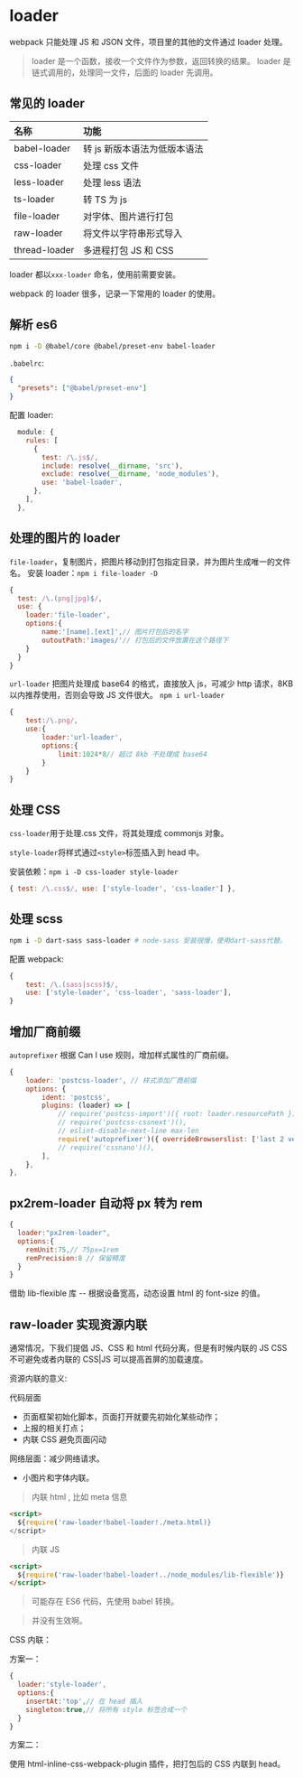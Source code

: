 # loader

webpack 只能处理 JS 和 JSON 文件，项目里的其他的文件通过 loader 处理。

> loader 是一个函数，接收一个文件作为参数，返回转换的结果。
> loader 是链式调用的，处理同一文件，后面的 loader 先调用。

## 常见的 loader

| 名称          | 功能                         |
| :------------ | :--------------------------- |
| babel-loader  | 转 js 新版本语法为低版本语法 |
| css-loader    | 处理 css 文件                |
| less-loader   | 处理 less 语法               |
| ts-loader     | 转 TS 为 js                  |
| file-loader   | 对字体、图片进行打包         |
| raw-loader    | 将文件以字符串形式导入       |
| thread-loader | 多进程打包 JS 和 CSS         |

loader 都以`xxx-loader` 命名，使用前需要安装。

webpack 的 loader 很多，记录一下常用的 loader 的使用。

## 解析 es6

```bash
npm i -D @babel/core @babel/preset-env babel-loader
```

`.babelrc`:

```json
{
  "presets": ["@babel/preset-env"]
}
```

配置 loader:

```js
  module: {
    rules: [
      {
        test: /\.js$/,
        include: resolve(__dirname, 'src'),
        exclude: resolve(__dirname, 'node_modules'),
        use: 'babel-loader',
      },
    ],
  },
```

## 处理的图片的 loader

`file-loader`，复制图片，把图片移动到打包指定目录，并为图片生成唯一的文件名。
安装 loader：`npm i file-loader -D`

```js
{
  test: /\.(png|jpg)$/,
  use: {
    loader:'file-loader',
    options:{
        name:'[name].[ext]',// 图片打包后的名字
        outoutPath:'images/'// 打包后的文件放置在这个路径下
    }
  }
}
```

`url-loader` 把图片处理成 base64 的格式，直接放入 js，可减少 http 请求，8KB 以内推荐使用，否则会导致 JS 文件很大。
`npm i url-loader`

```js
{
    test:/\.png/,
    use:{
        loader:'url-loader',
        options:{
            limit:1024*8// 超过 8kb 不处理成 base64
        }
    }
}
```

## 处理 CSS

`css-loader`用于处理.css 文件，将其处理成 commonjs 对象。

`style-loader`将样式通过`<style>`标签插入到 head 中。

安装依赖：`npm i -D css-loader style-loader`

```js
{ test: /\.css$/, use: ['style-loader', 'css-loader'] },
```

<!-- TODO 配置选项，可看文档 -->

## 处理 scss

```bash
npm i -D dart-sass sass-loader # node-sass 安装很慢，使用dart-sass代替。
```

配置 webpack:

```js
{
	test: /\.(sass|scss)$/,
	use: ['style-loader', 'css-loader', 'sass-loader'],
}
```

## 增加厂商前缀

`autoprefixer` 根据 Can I use 规则，增加样式属性的厂商前缀。

```js
{
	loader: 'postcss-loader', // 样式添加厂商前缀
	options: {
		ident: 'postcss',
		plugins: (loader) => [
			// require('postcss-import')({ root: loader.resourcePath }),
			// require('postcss-cssnext')(),
			// eslint-disable-next-line max-len
			require('autoprefixer')({ overrideBrowserslist: ['last 2 version', '>1%', 'iOS 7'] }),
			// require('cssnano')(),
		],
	},
},
```

## px2rem-loader 自动将 px 转为 rem

```js
{
  loader:"px2rem-loader",
  options:{
    remUnit:75,// 75px=1rem
    remPrecision:8 // 保留精度
  }
}
```

借助 lib-flexible 库 -- 根据设备宽高，动态设置 html 的 font-size 的值。

## raw-loader 实现资源内联

通常情况，下我们提倡 JS、CSS 和 html 代码分离，但是有时候内联的 JS CSS 不可避免或者内联的 CSS|JS 可以提高首屏的加载速度。

资源内联的意义:

代码层面

- 页面框架初始化脚本，页面打开就要先初始化某些动作；
- 上报的相关打点；
- 内联 CSS 避免页面闪动

网络层面：减少网络请求。

- 小图片和字体内联。

> 内联 html , 比如 meta 信息

```html
<script>
  ${require('raw-loader!babel-loader!./meta.html)}
</script>
```

> 内联 JS

```html
<script>
  ${require('raw-loader!babel-loader!../node_modules/lib-flexible')}
</script>
```

> 可能存在 ES6 代码，先使用 babel 转换。

> 并没有生效啊。

<!-- TODO 内联语法没有效果 -->

CSS 内联：

方案一：

```js
{
  loader:'style-loader',
  options:{
    insertAt:'top',// 在 head 插入
    singleton:true,// 将所有 style 标签合成一个
  }
}
```

方案二：

使用 html-inline-css-webpack-plugin 插件，把打包后的 CSS 内联到 head。
